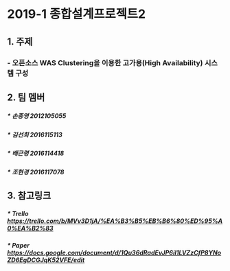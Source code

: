 # 2019-1 종합설계프로젝트2

## 1. 주제
### - 오픈소스 WAS Clustering을 이용한 고가용(High Availability) 시스템 구성

## 2. 팀 멤버

##### * 손종영 2012105055
##### * 김선희 2016115113
##### * 배근령 2016114418
##### * 조현경 2016117078

## 3. 참고링크

##### * Trello https://trello.com/b/MVv3D1jA/%EA%B3%B5%EB%B6%80%ED%95%A0%EA%B2%83
##### * Paper https://docs.google.com/document/d/1Qu36dRadEvJP6il1LVZzCfP8YNoZD6EgDCGJqK52VFE/edit
